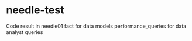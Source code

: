 # needle-test
Code result in needle01
fact for data models
performance_queries for data analyst queries

